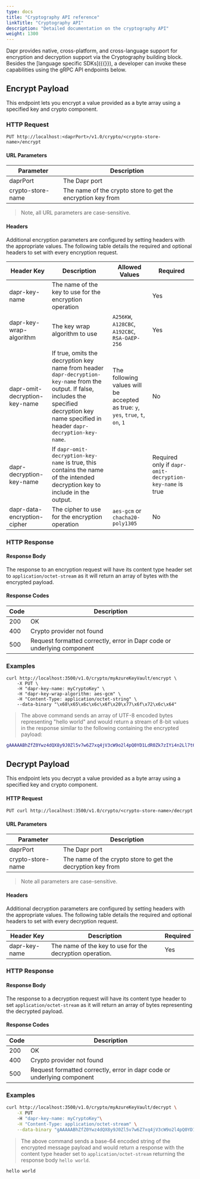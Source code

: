 ```yaml
---
type: docs
title: "Cryptography API reference"
linkTitle: "Cryptography API"
description: "Detailed documentation on the cryptography API"
weight: 1300
---
```


Dapr provides native, cross-platform, and cross-language support for encryption and decryption support via the 
Cryptography building block. Besides the [language specific SDKs]({{<ref sdks>}}), a developer can invoke these capabilities using
the gRPC API endpoints below.

## Encrypt Payload

This endpoint lets you encrypt a value provided as a byte array using a specified key and crypto component.

### HTTP Request

```
PUT http://localhost:<daprPort>/v1.0/crypto/<crypto-store-name>/encrypt
```

#### URL Parameters
 | Parameter         | Description                                                 |
|-------------------|-------------------------------------------------------------|
| daprPort          | The Dapr port                                               |
| crypto-store-name | The name of the crypto store to get the encryption key from |

> Note, all URL parameters are case-sensitive.

#### Headers
Additional encryption parameters are configured by setting headers with the appropriate
values. The following table details the required and optional headers to set with every
encryption request.

| Header Key                    | Description                                                                                                                                                                                         | Allowed Values                                                                    | Required                                                 |
|-------------------------------|-----------------------------------------------------------------------------------------------------------------------------------------------------------------------------------------------------|-----------------------------------------------------------------------------------|----------------------------------------------------------|
| dapr-key-name                 | The name of the key to use for the encryption operation                                                                                                                                             |                                                                                   | Yes                                                      |
| dapr-key-wrap-algorithm       | The key wrap algorithm to use                                                                                                                                                                       | `A256KW`, `A128CBC`, `A192CBC`, `RSA-OAEP-256`                                    | Yes                                                      |
| dapr-omit-decryption-key-name | If true, omits the decryption key name from header `dapr-decryption-key-name` from the output. If false, includes the specified decryption key name specified in header `dapr-decryption-key-name`. | The following values will be accepted as true: `y`, `yes`, `true`, `t`, `on`, `1` | No                                                       |
| dapr-decryption-key-name      | If `dapr-omit-decryption-key-name` is true, this contains the name of the intended decryption key to include in the output.                                                                         |                                                                                   | Required only if `dapr-omit-decryption-key-name` is true |
| dapr-data-encryption-cipher   | The cipher to use for the encryption operation                                                                                                                                                      | `aes-gcm` or `chacha20-poly1305`                                                  | No                                                       |

### HTTP Response

#### Response Body
The response to an encryption request will have its content type header set to `application/octet-stream` as it
will return an array of bytes with the encrypted payload.

#### Response Codes
| Code | Description                                                             |
|------|-------------------------------------------------------------------------|
| 200  | OK                                                                      |
| 400  | Crypto provider not found                                               |
| 500  | Request formatted correctly, error in Dapr code or underlying component |

### Examples
```shell
curl http://localhost:3500/v1.0/crypto/myAzureKeyVault/encrypt \
    -X PUT \
    -H "dapr-key-name: myCryptoKey" \
    -H "dapr-key-wrap-algorithm: aes-gcm" \ 
    -H "Content-Type: application/octet-string" \ 
    --data-binary "\x68\x65\x6c\x6c\x6f\x20\x77\x6f\x72\x6c\x64"
```

> The above command sends an array of UTF-8 encoded bytes representing "hello world" and would return
> a stream of 8-bit values in the response similar to the following containing the encrypted payload:

```bash
gAAAAABhZfZ0Ywz4dQX8y9J0Zl5v7w6Z7xq4jV3cW9o2l4pQ0YD1LdR0Zk7zIYi4n2Ll7t6f0Z4X7r8x9o6a8GyL0X1m9Q0Z0A==
```

## Decrypt Payload

This endpoint lets you decrypt a value provided as a byte array using a specified key and crypto component.

#### HTTP Request

```
PUT curl http://localhost:3500/v1.0/crypto/<crypto-store-name>/decrypt
```

#### URL Parameters

| Parameter         | Description                                                 |
|-------------------|-------------------------------------------------------------|
| daprPort          | The Dapr port                                               |
| crypto-store-name | The name of the crypto store to get the decryption key from |

> Note all parameters are case-sensitive.

#### Headers
Additional decryption parameters are configured by setting headers with the appropriate values. The following table
details the required and optional headers to set with every decryption request.

| Header Key    | Description                                              | Required |
|---------------|----------------------------------------------------------|----------|
| dapr-key-name | The name of the key to use for the decryption operation. | Yes      |

### HTTP Response

#### Response Body
The response to a decryption request will have its content type header to set `application/octet-stream` as it will 
return an array of bytes representing the decrypted payload.

#### Response Codes
| Code | Description                                                             |
|------|-------------------------------------------------------------------------|
| 200  | OK                                                                      |
| 400  | Crypto provider not found                                               |
| 500  | Request formatted correctly, error in dapr code or underlying component |

### Examples
```bash
curl http://localhost:3500/v1.0/crypto/myAzureKeyVault/decrypt \
    -X PUT
    -H "dapr-key-name: myCryptoKey"\
    -H "Content-Type: application/octet-stream" \
    --data-binary "gAAAAABhZfZ0Ywz4dQX8y9J0Zl5v7w6Z7xq4jV3cW9o2l4pQ0YD1LdR0Zk7zIYi4n2Ll7t6f0Z4X7r8x9o6a8GyL0X1m9Q0Z0A=="
```

> The above command sends a base-64 encoded string of the encrypted message payload and would return a response with
> the content type header set to `application/octet-stream` returning the response body `hello world`.

```bash
hello world
```